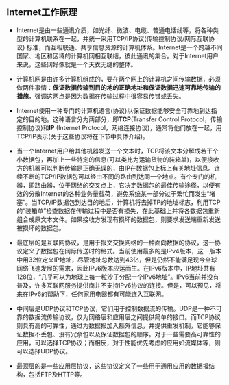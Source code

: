 ## Internet工作原理

-   Internet是由一些通讯介质，如光纤、微波、电缆、普通电话线等，将各种类型的计算机联系在一起，并统一采用TCP/IP协议(传输控制协议/网际互联协议) 标准，而互相联通、共享信息资源的计算机体系。Internet是一个跨越不同国家、地区和区域的计算机网相互联结，彼此通讯的集合。对于Internet用户来说，这些网好像就是一个天衣无缝的整体。


-   计算机网是由许多计算机组成的，要在两个网上的计算机之间传输数据，必须做两件事情：**保证数据传输到目的地的正确地址和保证数据迅速可靠地传输的措施**，强调这两点是因为数据在传输过程中很容易传错或丢失。


-   Internet使用一种专门的计算机语言(协议)以保证数据能够安全可靠地到达指定的目的地。这种语言分为两部分，即**TCP**(Transfer Control Protocol，传输控制协议)和**IP** (Internet Protocol，网络连接协议)，通常将他们放在一起，用TCP/IP表示(关于这些协议将在下节中具体介绍)。


-   当一个Internet用户给其他机器发送一个文本时，TCP将该文本分解成若干个小数据包，再加上一些特定的信息(可以类比为运输货物的装箱单)，以便接收方的机器可以判断传输是正确无误的，由IP在数据包上标上有关地址信息。连续不断的TCP/IP数据包可以经由不同的路由到达同一个地点。有个专门的机器，即路由器，位于网络的交叉点上，它决定数据包的最佳传输途径，以便有效的分散Internet的各种业务量载荷，避免系统某一部分过于繁忙而发生“堵塞”。当TCP/IP数据包到达目的地后，计算机将去掉TP的地址标志，利用TCP的“装箱单”检查数据在传输过程中是否有损失，在此基础上并将各数据包重新组合成原文本文件。如果接收方发现有损坏的数据包，则要求发送端重新发送被损坏的数据包。

-   最底层的是互联网协议，是用于报文交换网络的一种面向数据的协议，这一协议定义了数据包在网际传送时的格式。当前使用最多的是IPv4版本，这一版本中用32位定义IP地址，尽管地址总数达到43亿，但是仍然不能满足现今全球网络飞速发展的需求，因此IPv6版本应运而生。在IPv6版本中，IP地址共有128位，“几乎可以为地球上每一粒沙子分配一个IPv6地址”。IPv6当前并没有普及，许多互联网服务提供商并不支持IPv6协议的连接。但是，可以预见，将来在IPv6的帮助下，任何家用电器都有可能连入互联网。


-   中间层是UDP协议和TCP协议，它们用于控制数据流的传输。UDP是一种不可靠的数据流传输协议，仅为网络层和应用层之间提供简单的接口。而TCP协议则具有高的可靠性，通过为数据报加入额外信息，并提供重发机制，它能够保证数据不丢包、没有冗余包以及保证数据包的顺序。对于一些需要高可靠性的应用，可以选择TCP协议；而相反，对于性能优先考虑的应用如流媒体等，则可以选择UDP协议。


-   最顶层的是一些应用层协议，这些协议定义了一些用于通用应用的数据报结构，包括FTP及HTTP等。